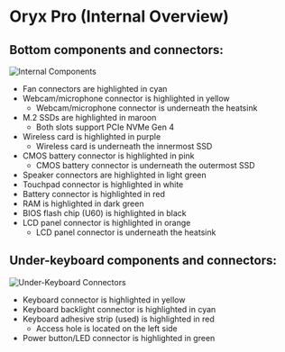 # Oryx Pro (Internal Overview)

## Bottom components and connectors:

![Internal Components](./img/components-highlighted.webp)

- Fan connectors are highlighted in cyan
- Webcam/microphone connector is highlighted in yellow
    - Webcam/microphone connector is underneath the heatsink
- M.2 SSDs are highlighted in maroon
    - Both slots support PCIe NVMe Gen 4
- Wireless card is highlighted in purple
    - Wireless card is underneath the innermost SSD
- CMOS battery connector is highlighted in pink
    - CMOS battery connector is underneath the outermost SSD
- Speaker connectors are highlighted in light green
- Touchpad connector is highlighted in white
- Battery connector is highlighted in red
- RAM is highlighted in dark green
- BIOS flash chip (U60) is highlighted in black
- LCD panel connector is highlighted in orange
    - LCD panel connector is underneath the heatsink

## Under-keyboard components and connectors:

![Under-Keyboard Connectors](./img/under-keyboard.webp)

- Keyboard connector is highlighted in yellow
- Keyboard backlight connector is highlighted in cyan
- Keyboard adhesive strip (used) is highlighted in red
    - Access hole is located on the left side
- Power button/LED connector is highlighted in green
